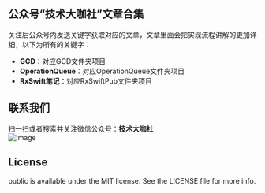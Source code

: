 ## 公众号“技术大咖社”文章合集
关注后公众号内发送关键字获取对应的文章，文章里面会把实现流程讲解的更加详细，以下为所有的关键字：
+ **GCD**：对应GCD文件夹项目
+ **OperationQueue**：对应OperationQueue文件夹项目
+ **RxSwift笔记**：对应RxSwiftPub文件夹项目



## 联系我们
扫一扫或者搜索并关注微信公众号：**技术大咖社**  
![image](https://github.com/gltwy/public/blob/main/wechat.png)

## License
public is available under the MIT license. See the LICENSE file for more info.
